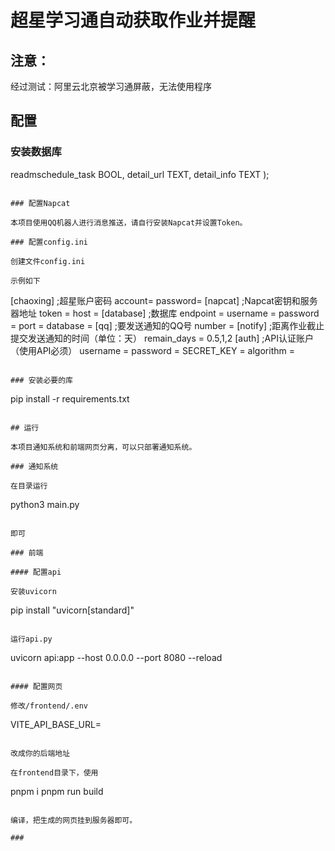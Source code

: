 # 超星学习通自动获取作业并提醒

## 注意：
经过测试：阿里云北京被学习通屏蔽，无法使用程序

## 配置

### 安装数据库

readmschedule_task BOOL,
  detail_url TEXT,
  detail_info TEXT
);
```

### 配置Napcat

本项目使用QQ机器人进行消息推送，请自行安装Napcat并设置Token。

### 配置config.ini

创建文件config.ini

示例如下

```
[chaoxing] ;超星账户密码
account=
password=
[napcat] ;Napcat密钥和服务器地址
token = 
host = 
[database] ;数据库
endpoint =
username =
password =
port =
database =
[qq] ;要发送通知的QQ号
number =
[notify] ;距离作业截止提交发送通知的时间（单位：天）
remain_days = 0.5,1,2
[auth] ;API认证账户（使用API必须）
username =
password =
SECRET_KEY =
algorithm =

```

### 安装必要的库

```
pip install -r requirements.txt
```

## 运行

本项目通知系统和前端网页分离，可以只部署通知系统。

### 通知系统

在目录运行

```
python3 main.py
```

即可

### 前端

#### 配置api

安装uvicorn

```
pip install "uvicorn[standard]"
```

运行api.py

```
uvicorn api:app --host 0.0.0.0 --port 8080 --reload
```

#### 配置网页

修改/frontend/.env

```
VITE_API_BASE_URL=
```

改成你的后端地址

在frontend目录下，使用

```
pnpm i
pnpm run build
```

编译，把生成的网页挂到服务器即可。

### 

